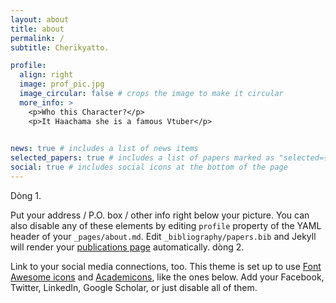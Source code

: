 ```yaml
---
layout: about
title: about
permalink: /
subtitle: Cherikyatto.

profile:
  align: right
  image: prof_pic.jpg
  image_circular: false # crops the image to make it circular
  more_info: >
    <p>Who this Character?</p>
    <p>It Haachama she is a famous Vtuber</p>
    

news: true # includes a list of news items
selected_papers: true # includes a list of papers marked as "selected={true}"
social: true # includes social icons at the bottom of the page
---
```


Dòng 1.

Put your address / P.O. box / other info right below your picture. You can also disable any of these elements by editing `profile` property of the YAML header of your `_pages/about.md`. Edit `_bibliography/papers.bib` and Jekyll will render your [publications page](/al-folio/publications/) automatically. dòng 2.

Link to your social media connections, too. This theme is set up to use [Font Awesome icons](https://fontawesome.com/) and [Academicons](https://jpswalsh.github.io/academicons/), like the ones below. Add your Facebook, Twitter, LinkedIn, Google Scholar, or just disable all of them.
